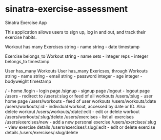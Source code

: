 # sinatra-exercise-assessment
Sinatra Exercise App

This application allows users to sign up, log in and out, and track their exercise habits. 

Workout has many Exercises
  string - name
  string - date
  timestamp

Exercise belongs_to Workout
  string - name 
  sets - integer
  reps - integer
  belongs_to
  timestamp

User has_many Workouts
User has_many Exericses, through Workouts
  string - name
  string - email
  string - password
  integer - age
  integer - bodyweight
  timestamp


/ - home 
/login - login page
/signup - signup page
/logout - logout page
/users - redirect to /users/:slug or feed of all workouts
/users/:slug - user home page
/users/workouts - feed of user workouts
/users/workouts/:date /users/workouts/:id - individual workout, accessed by date or ID. Also delete workout
/users/workouts/:date/:edit - edit or delete workout
/users/workouts/:slug/delete
/users/exercises - list all exercises
/users/exercises/new - add a new personal exercise
/users/exercises/:slug - view exercise details
/users/exercises/:slug/:edit - edit or delete exercise details
/users/exercises/:slug/delete